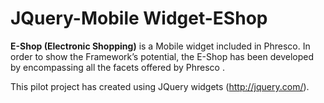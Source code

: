 JQuery-Mobile Widget-EShop
==========================

<b>E-Shop (Electronic Shopping)</b> is a Mobile widget included in Phresco. In order to show  the Framework’s potential,
the E-Shop has been developed by encompassing all the facets offered by Phresco .  

This pilot project has created using JQuery widgets (http://jquery.com/).   